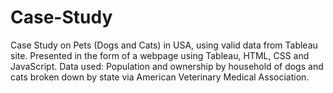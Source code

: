# Case-Study
Case Study on Pets (Dogs and Cats) in USA, using valid data from Tableau site. Presented in the form of a webpage using Tableau, HTML, CSS and JavaScript.
Data used: Population and ownership by household of dogs and cats broken down by state via American Veterinary Medical Association.
